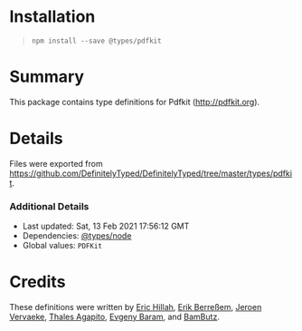 # Installation
> `npm install --save @types/pdfkit`

# Summary
This package contains type definitions for Pdfkit (http://pdfkit.org).

# Details
Files were exported from https://github.com/DefinitelyTyped/DefinitelyTyped/tree/master/types/pdfkit.

### Additional Details
 * Last updated: Sat, 13 Feb 2021 17:56:12 GMT
 * Dependencies: [@types/node](https://npmjs.com/package/@types/node)
 * Global values: `PDFKit`

# Credits
These definitions were written by [Eric Hillah](https://github.com/erichillah), [Erik Berreßem](https://github.com/she11sh0cked), [Jeroen Vervaeke](https://github.com/jeroenvervaeke), [Thales Agapito](https://github.com/thalesagapito), [Evgeny Baram](https://github.com/r4tz52), and [BamButz](https://github.com/BamButz).
